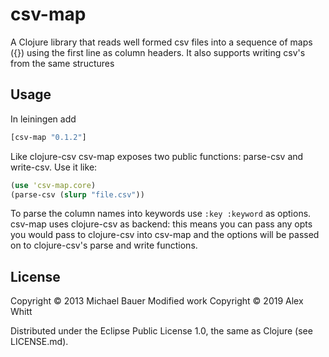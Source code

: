 # csv-map

A Clojure library that reads well formed csv files into a sequence of maps
({}) using the first line as column headers. It also supports writing csv's
from the same structures

## Usage

In leiningen add 

```clojure
[csv-map "0.1.2"]
```

Like clojure-csv csv-map exposes two public functions: parse-csv and
write-csv. Use it like:

```clojure
(use 'csv-map.core)
(parse-csv (slurp "file.csv"))
```

To parse the column names into keywords use ```:key :keyword``` as options.
csv-map uses clojure-csv as backend: this means you can pass any opts you
would pass to clojure-csv into csv-map and the options will be passed on to
clojure-csv's parse and write functions.

## License

Copyright © 2013 Michael Bauer
Modified work Copyright © 2019 Alex Whitt

Distributed under the Eclipse Public License 1.0, the same as Clojure (see LICENSE.md).
